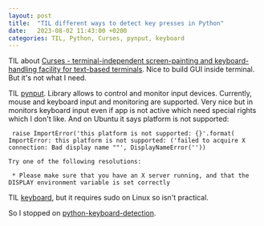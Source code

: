 ```yaml
---
layout: post
title:  "TIL different ways to detect key presses in Python"
date:   2023-08-02 11:43:00 +0200
categories: TIL, Python, Curses, pynput, keyboard
---
```

TIL about [Curses - terminal-independent screen-painting and keyboard-handling facility for text-based terminals](https://docs.python.org/3/howto/curses.html). Nice to build GUI inside terminal. But it's not what I need.

TIL [pynput](https://pypi.org/project/pynput/). Library allows to control and monitor input devices. Currently, mouse and keyboard input and monitoring are supported. Very nice but in monitors keyboard input even if app is not active which need special rights which I don't like. And on Ubuntu it says platform is not supported:

```
 raise ImportError('this platform is not supported: {}'.format(
ImportError: this platform is not supported: ('failed to acquire X connection: Bad display name ""', DisplayNameError(''))

Try one of the following resolutions:

 * Please make sure that you have an X server running, and that the DISPLAY environment variable is set correctly
 ```

TIL [keyboard](https://pypi.org/project/keyboard/), but it requires sudo on Linux so isn't practical.

So I stopped on [python-keyboard-detection](https://github.com/HullRaspJam/python-keyboard-detection/blob/master/detect-keyboard.py).
